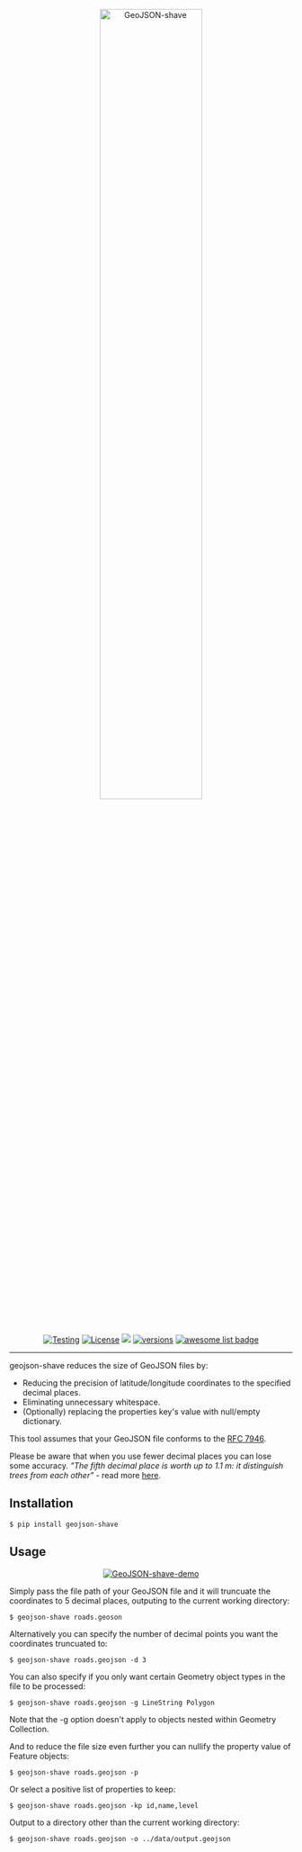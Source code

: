 
<p align="center">
    <a href="https://pypi.python.org">
        <img src="https://ben-nour.com/images/geojson_shave.png" alt="GeoJSON-shave" style="width: 60%; height: auto;"/>
    </a>
</p>

<p align="center">
     <a href="https://github.com/ben-nour/geojson-shave/actions/workflows/tests.yml"><img src="https://github.com/ben-nour/geojson-shave/actions/workflows/tests.yml/badge.svg"                 alt="Testing"></a>
     <a href="https://github.com/ben-nour/geojson-shave/blob/main/LICENSE"><img src="https://img.shields.io/pypi/l/geojson-shave" alt="License"></a>
    <a href="https://codecov.io/gh/ben-nour/geojson-shave" ><img src="https://codecov.io/gh/ben-nour/geojson-shave/graph/badge.svg?token=XUMK0D4J9X"/></a>
    <a href="https://pypi.org/project/geojson-shave/"><img src="https://img.shields.io/pypi/pyversions/geojson-shave" alt="versions"></a>
    <a href="https://github.com/tmcw/awesome-geojson"><img src="https://awesome.re/mentioned-badge.svg" alt="awesome list badge"></a>
</p>

---

geojson-shave reduces the size of GeoJSON files by:

- Reducing the precision of latitude/longitude coordinates to the specified decimal places.
- Eliminating unnecessary whitespace.
- (Optionally) replacing the properties key's value with null/empty dictionary.

This tool assumes that your GeoJSON file conforms to the [RFC 7946](https://datatracker.ietf.org/doc/html/rfc7946).

Please be aware that when you use fewer decimal places you can lose some accuracy. _"The fifth decimal place is worth up to 1.1 m: it distinguish trees from each other"_ - read more [here](https://gis.stackexchange.com/questions/8650/measuring-accuracy-of-latitude-and-longitude).

## Installation
```
$ pip install geojson-shave
```

## Usage

<p align="center">
    <a href="https://pypi.python.org">
        <img src="https://ben-nour.com/images/demo.gif" alt="GeoJSON-shave-demo">
    </a>
</p>

Simply pass the file path of your GeoJSON file and it will truncuate the coordinates to 5 decimal places, outputing to the current working directory:

```
$ geojson-shave roads.geoson
```

Alternatively you can specify the number of decimal points you want the coordinates truncuated to:

```
$ geojson-shave roads.geojson -d 3
```

You can also specify if you only want certain Geometry object types in the file to be processed:

```
$ geojson-shave roads.geojson -g LineString Polygon
```

Note that the -g option doesn't apply to objects nested within Geometry Collection.

And to reduce the file size even further you can nullify the property value of Feature objects:

```
$ geojson-shave roads.geojson -p
```

Or select a positive list of properties to keep:

```
$ geojson-shave roads.geojson -kp id,name,level
```

Output to a directory other than the current working directory:

```
$ geojson-shave roads.geojson -o ../data/output.geojson
```
